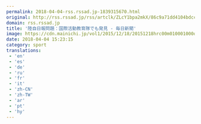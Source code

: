 ```yaml
---
permalink: 2018-04-04-rss.rssad.jp-1839315670.html
original: http://rss.rssad.jp/rss/artclk/ZLcY1bpa2mkX/86c9a71dd4104bdcc09232153be3f87b?ul=eDlsyUUT0S.PnNrlJoe86YHi9.gVBdIg8D7HXoEf83Qoitmb9875rEE3HKKNe3mUJKh2KjF8jtbhY_L49cLPm1nYMOpV
domain: rss.rssad.jp
title: '陸自日報問題：国際活動教育隊でも発見 - 毎日新聞'
image: https://cdn.mainichi.jp/vol1/2015/12/18/20151218hrc00m010001000q/9.jpg?2
date: 2018-04-04 15:23:15
category: sport
translations: 
 - 'en'
 - 'es'
 - 'de'
 - 'ru'
 - 'fr'
 - 'it'
 - 'zh-CN'
 - 'zh-TW'
 - 'ar'
 - 'pt'
 - 'hy'
---
```


